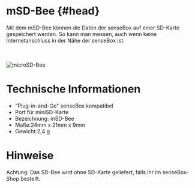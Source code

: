 # mSD-Bee {#head}
<div class="description">Mit dem mSD-Bee können die Daten der senseBox auf einer SD-Karte gespeichert werden. So kann man messen, auch wenn keine Internetanschluss in der Nähe der senseBox ist.</div>

<div class="line">
    <br>
    <br>
</div>

![microSD-Bee](https://raw.githubusercontent.com/sensebox/books-v2/home/pictures/msd_new%20bottom.png?token=AUIA5yNsNoRMrDoT58N8-Qo80POQMi1Fks5bDp26wA%3D%3D)

# Technische Informationen
* "Plug-in-and-Go" senseBox kompatibel
* Port für miniSD-Karte
* Bezeichnung: mSD-Bee
* Maße:24mm x 21mm x 9mm
* Gewicht:2,4 g


# Hinweise

Achtung: Das SD-Bee wird ohne SD-Karte geliefert, falls ihr im senseBox-Shop bestellt.